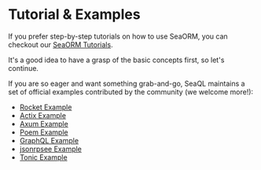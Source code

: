 # Tutorial & Examples

If you prefer step-by-step tutorials on how to use SeaORM, you can checkout our [SeaORM Tutorials](https://www.sea-ql.org/sea-orm-tutorial/).

It's a good idea to have a grasp of the basic concepts first, so let's continue.

If you are so eager and want something grab-and-go, SeaQL maintains a set of official examples contributed by the community (we welcome more!):

- [Rocket Example](https://github.com/SeaQL/sea-orm/tree/master/examples/rocket_example)
- [Actix Example](https://github.com/SeaQL/sea-orm/tree/master/examples/actix_example)
- [Axum Example](https://github.com/SeaQL/sea-orm/tree/master/examples/axum_example)
- [Poem Example](https://github.com/SeaQL/sea-orm/tree/master/examples/poem_example)
- [GraphQL Example](https://github.com/SeaQL/sea-orm/tree/master/examples/graphql_example)
- [jsonrpsee Example](https://github.com/SeaQL/sea-orm/tree/master/examples/jsonrpsee_example)
- [Tonic Example](https://github.com/SeaQL/sea-orm/tree/master/examples/tonic_example)
